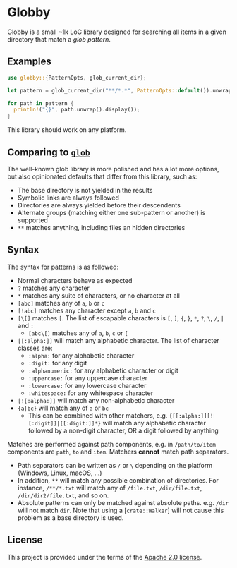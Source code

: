 # Globby

Globby is a small ~1k LoC library designed for searching all items in a given directory that match a *glob pattern*.

## Examples

```rust
use globby::{PatternOpts, glob_current_dir};

let pattern = glob_current_dir("**/*.*", PatternOpts::default()).unwrap();

for path in pattern {
  println!("{}", path.unwrap().display());
}
```

This library should work on any platform.

## Comparing to [`glob`](https://docs.rs/glob)

The well-known glob library is more polished and has a lot more options, but also opinionated defaults that differ from this library, such as:

* The base directory is not yielded in the results
* Symbolic links are always followed
* Directories are always yielded before their descendents
* Alternate groups (matching either one sub-pattern or another) is supported
* `**` matches anything, including files an hidden directories

## Syntax

The syntax for patterns is as followed:

* Normal characters behave as expected
* `?` matches any character
* `*` matches any suite of characters, or no character at all
* `[abc]` matches any of `a`, `b` or `c`
* `[!abc]` matches any character except `a`, `b` and `c`
* `[\[]` matches `[`. The list of escapable characters is `[`, `]`, `{`, `}`, `*`, `?`, `\`, `/`, `|` and `:`
    - `[abc\[]` matches any of `a`, `b`, `c` or `[`
* `[[:alpha:]]` will match any alphabetic character. The list of character classes are:
    - `:alpha:` for any alphabetic character
    - `:digit:` for any digit
    - `:alphanumeric:` for any alphabetic character or digit
    - `:uppercase:` for any uppercase character
    - `:lowercase:` for any lowercase character
    - `:whitespace:` for any whitespace character
* `[![:alpha:]]` will match any non-alphabetic character
* `{a|bc}` will match any of `a` or `bc`
    - This can be combined with other matchers, e.g. `{[[:alpha:]][![:digit]]|[[:digit:]]*}` will match any alphabetic character followed by a non-digit character, OR a digit followed by anything

Matches are performed against path components, e.g. in `/path/to/item` components are `path`, `to` and `item`.
Matchers **cannot** match path separators.

* Path separators can be written as `/` or `\` depending on the platform (Windows, Linux, macOS, ...)
* In addition, `**` will match any possible combination of directories. For instance, `/**/*.txt` will match any of `/file.txt`, `/dir/file.txt`, `/dir/dir2/file.txt`, and so on.
* Absolute patterns can only be matched against absolute paths. e.g. `/dir` will not match `dir`. Note that using a [`crate::Walker`] will not cause this problem as a base directory is used.

## License

This project is provided under the terms of the [Apache 2.0 license](./LICENSE.md).
